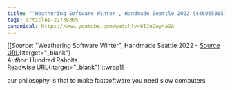 ```yaml
---
title: "'Weathering Software Winter', Handmade Seattle 2022 (446965885)"
tags: articles-22739365
canonical: https://www.youtube.com/watch?v=9TJuOwy4aGA
---
```


[[_Source_: "Weathering Software Winter", Handmade Seattle 2022 - [Source URL](https://www.youtube.com/watch?v=9TJuOwy4aGA){:target="_blank"}<br>
_Author_: Hundred Rabbits<br>
[Readwise URL](https://readwise.io/open/446965885){:target="_blank"}
::wrap]]

our philosophy is that to make fastsoftware you need slow computers

